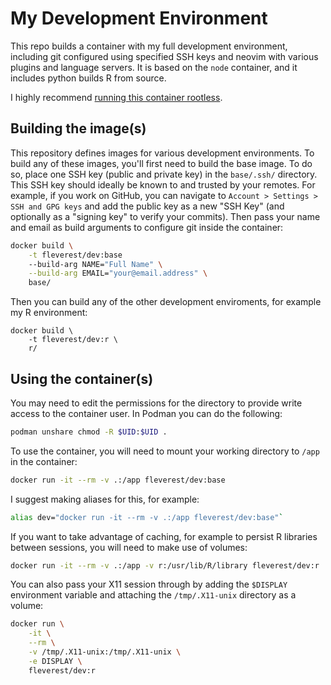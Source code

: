 # My Development Environment

This repo builds a container with my full development environment, including git
configured using specified SSH keys and neovim with various plugins and language
servers. It is based on the `node` container, and it includes python builds R
from source.

I highly recommend [running this container
rootless](https://rootlesscontaine.rs).

## Building the image(s)

This repository defines images for various development environments. To build
any of these images, you'll first need to build the base image. To do so, place
one SSH key (public and private key) in the `base/.ssh/` directory. This SSH key
should ideally be known to and trusted by your remotes. For example, if you
work on GitHub, you can navigate to `Account > Settings > SSH and GPG keys`
and add the public key as a new "SSH Key" (and optionally as a "signing key"
to verify your commits). Then pass your name and email as build arguments to
configure git inside the container:

```bash
docker build \
    -t fleverest/dev:base
    --build-arg NAME="Full Name" \
    --build-arg EMAIL="your@email.address" \
    base/
```

Then you can build any of the other development enviroments, for example my
R environment:

```base
docker build \
    -t fleverest/dev:r \
    r/
```

## Using the container(s)

You may need to edit the permissions for the directory to provide write access
to the container user. In Podman you can do the following:

```bash
podman unshare chmod -R $UID:$UID .
```

To use the container, you will need to mount your working directory to `/app` in
the container:

```bash
docker run -it --rm -v .:/app fleverest/dev:base
```

I suggest making aliases for this, for example:

```bash
alias dev="docker run -it --rm -v .:/app fleverest/dev:base"`
```

If you want to take advantage of caching, for example to persist R libraries
between sessions, you will need to make use of volumes:

```bash
docker run -it --rm -v .:/app -v r:/usr/lib/R/library fleverest/dev:r
```

You can also pass your X11 session through by adding the `$DISPLAY` environment
variable and attaching the `/tmp/.X11-unix` directory as a volume:

```bash
docker run \
    -it \
    --rm \
    -v /tmp/.X11-unix:/tmp/.X11-unix \
    -e DISPLAY \
    fleverest/dev:r
```

